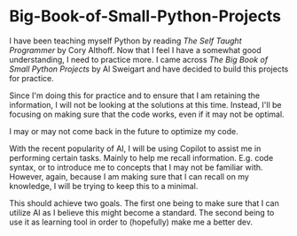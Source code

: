 # Big-Book-of-Small-Python-Projects

I have been teaching myself Python by reading *The Self Taught Programmer* by Cory Althoff. Now that I feel I have a somewhat good understanding, I need to practice more. I came across *The Big Book of Small Python Projects* by Al Sweigart and have decided to build this projects for practice.

Since I'm doing this for practice and to ensure that I am retaining the information, I will not be looking at the solutions at this time. Instead, I'll be focusing on making sure that the code works, even if it may not be optimal.

I may or may not come back in the future to optimize my code.

With the recent popularity of AI, I will be using Copilot to assist me in performing certain tasks. Mainly to help me recall information. E.g. code syntax, or to introduce me to concepts that I may not be familiar with. However, again, because I am making sure that I can recall on my knowledge, I will be trying to keep this to a minimal. 

This should achieve two goals. The first one being to make sure that I can utilize AI as I believe this might become a standard. The second being to use it as learning tool in order to (hopefully) make me a better dev.